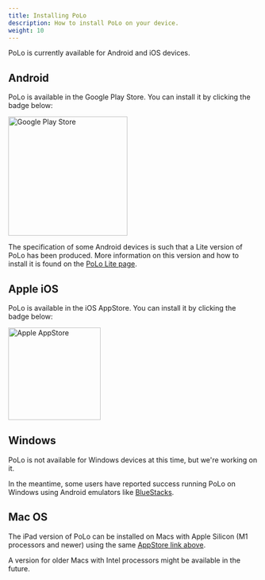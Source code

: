 ```yaml
---
title: Installing PoLo
description: How to install PoLo on your device.
weight: 10
---
```


PoLo is currently available for Android and iOS devices.

## Android

PoLo is available in the Google Play Store. You can install it by clicking the badge below:

<a href='https://play.google.com/store/apps/details?id=com.ham2k.polo.beta'  target='_blank'><img src='/google-play-badge.png' alt='Google Play Store' width='240' /></a>

The specification of some Android devices is such that a Lite version of PoLo has been produced. More information on this version and how to install it is found on the [PoLo Lite page](./pololite/).

## Apple iOS

PoLo is available in the iOS AppStore. You can install it by clicking the badge below:

<a href='https://apps.apple.com/us/app/ham2k-portable-logger/id6478713938'  target='_blank'><img src='/apple-appstore-badge.svg' alt='Apple AppStore' width='186' /></a>

## Windows

PoLo is not available for Windows devices at this time, but we're working on it.

In the meantime, some users have reported success running PoLo on Windows using Android emulators like [BlueStacks](https://www.bluestacks.com/).

## Mac OS

The iPad version of PoLo can be installed on Macs with Apple Silicon (M1 processors and newer) using the same [AppStore link above](https://apps.apple.com/us/app/ham2k-portable-logger/id6478713938).

A version for older Macs with Intel processors might be available in the future.
